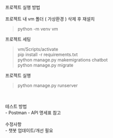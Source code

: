 프로젝트 실행 방법
<br><br>
프로젝트 내 vm 폴더 ( 가상환경 ) 삭제 후 재설치
> python -m venv vm

프로젝트 세팅
> vm/Scripts/activate<br>
> pip install -r requirements.txt<br>
> python manage.py makemigrations chatbot<br>
> python manage.py migrate<br>

프로젝트 실행
> python manage.py runserver
<br>
<br>
테스트 방법<br>
- Postman - API 명세표 참고<br>
<br>
수정사항<br>
- 챗봇 업데이트/개선 필요
